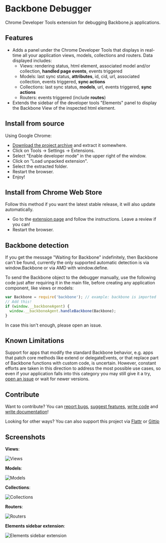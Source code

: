 Backbone Debugger
=================

Chrome Developer Tools extension for debugging Backbone.js applications.

Features
--------
* Adds a panel under the Chrome Developer Tools that displays in real-time all your application views, models, collections and routers. Data displayed includes:
    * Views: rendering status, html element, associated model and/or collection, **handled page events**, events triggered
    * Models: last sync status, **attributes**, id, cid, url, associated collection, events triggered, **sync actions**
    * Collections: last sync status, **models**, url, events triggered, **sync actions**
    * Routers: events triggered (include **routes**)
* Extends the sidebar of the developer tools "Elements" panel to display the Backbone View of the inspected html element.

Install from source
--------
Using Google Chrome:
* [Download the project archive](https://github.com/Maluen/Backbone-Debugger/archive/master.zip) and extract it somewhere.
* Click on Tools -> Settings -> Extensions.
* Select "Enable developer mode" in the upper right of the window.
* Click on "Load unpacked extension".
* Select the extracted folder.
* Restart the browser.
* Enjoy!

Install from Chrome Web Store
--------

Follow this method if you want the latest stable release, it will also update automatically.

* Go to the [extension page](https://chrome.google.com/webstore/detail/backbone-debugger/bhljhndlimiafopmmhjlgfpnnchjjbhd) and follow the instructions. Leave a review if you can!    
* Restart the browser.

Backbone detection
--------
If you get the message "Waiting for Backbone" indefinitely, then Backbone can't be found, currently the only supported automatic detection is via window.Backbone or via AMD with window.define.  

To send the Backbone object to the debugger manually, use the following code just after requiring it in the main file, before creating any application component, like views or models:

```javascript
var Backbone = require('backbone'); // example: backbone is imported
// Add this!
if (window.__backboneAgent) {
  window.__backboneAgent.handleBackbone(Backbone);
}
```

In case this isn't enough, please open an issue.

Known Limitations
--------
Support for apps that modify the standard Backbone behavior, e.g. apps that patch core methods like extend or 
delegateEvents, or that replace part of Backbone functions with custom code, is uncertain.
However, constant efforts are taken in this direction to address the most possible use cases, so even if your application falls into this category you may still give it a try, [open an issue](https://github.com/Maluen/Backbone-Debugger/issues) or wait for newer versions.

Contribute
--------
Want to contribute? You can [report bugs](https://github.com/Maluen/Backbone-Debugger/issues), [suggest features](https://github.com/Maluen/Backbone-Debugger/issues), [write code](https://github.com/Maluen/Backbone-Debugger/pulls) and [write documentation](https://github.com/Maluen/Backbone-Debugger/wiki)!

Looking for other ways? You can also support this project via [Flattr](https://flattr.com/profile/maluen) or [Gittip](https://www.gittip.com/Maluen/)

Screenshots
--------
**Views**:

![Views](http://maluen.github.io/Backbone-Debugger/assets/img/screenshots/views.png "Views")

**Models**:

![Models](http://maluen.github.io/Backbone-Debugger/assets/img/screenshots/models.png "Models")

**Collections**:

![Collections](http://maluen.github.io/Backbone-Debugger/assets/img/screenshots/collections.png "Collections")

**Routers**:

![Routers](http://maluen.github.io/Backbone-Debugger/assets/img/screenshots/routers.png "Routers")

**Elements sidebar extension**:

![Elements sidebar extension](http://maluen.github.io/Backbone-Debugger/assets/img/screenshots/elements%20sidebar.png "Elements sidebar extension")
